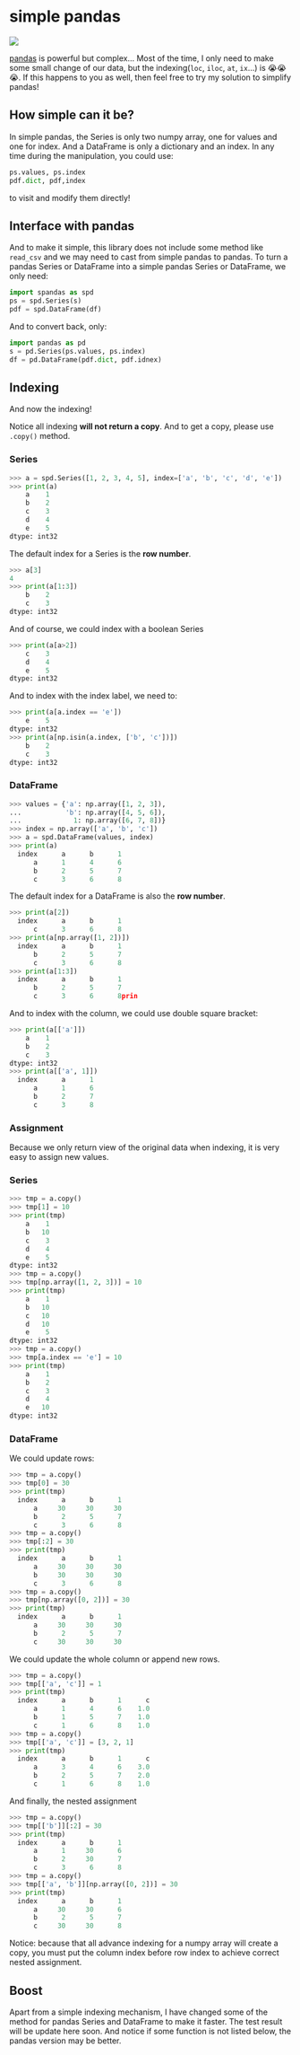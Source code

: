 # simple pandas
  ![](https://66.media.tumblr.com/decf9e4a17b56f692c929088e519f032/tumblr_p2q1ak7m3G1uaogmwo9_250.png)

 [pandas](http://pandas.pydata.org/pandas-docs/stable/) is powerful but complex... Most of the time, I only need to make some small change of our data, but the indexing(`loc`, `iloc`, `at`, `ix`...) is 😭😭😭. If this happens to you as well, then feel free to try my solution to simplify pandas!

## How simple can it be?

In simple pandas, the Series is only two numpy array, one for values and one for index. And a DataFrame is only a dictionary and an index. In any time during the manipulation, you could use:

```python
ps.values, ps.index
pdf.dict, pdf,index
```

to visit and modify them directly!

## Interface with pandas

And to make it simple, this library does not include some method like `read_csv` and we may need to cast from simple pandas to pandas. To turn a pandas Series or DataFrame into a simple pandas Series or DataFrame, we only need:

```python
import spandas as spd
ps = spd.Series(s)
pdf = spd.DataFrame(df)
```

And to convert back, only:

```python
import pandas as pd
s = pd.Series(ps.values, ps.index)
df = pd.DataFrame(pdf.dict, pdf.idnex)
```

## Indexing

And now the indexing! 

Notice all indexing **will not return a copy**. And to get a copy, please use `.copy()` method.

### Series

```python
>>> a = spd.Series([1, 2, 3, 4, 5], index=['a', 'b', 'c', 'd', 'e'])
>>> print(a)
    a    1
    b    2
    c    3
    d    4
    e    5
dtype: int32
```

The default index for a Series is the **row number**.

```python
>>> a[3]
4
>>> print(a[1:3])
    b    2
    c    3
dtype: int32
```

And of course, we could index with a boolean Series

```python
>>> print(a[a>2])
    c    3
    d    4
    e    5
dtype: int32
```

And to index with the index label, we need to:

```python
>>> print(a[a.index == 'e'])
    e    5
dtype: int32
>>> print(a[np.isin(a.index, ['b', 'c'])])
    b    2
    c    3
dtype: int32
```

### DataFrame

```python
>>> values = {'a': np.array([1, 2, 3]),
...           'b': np.array([4, 5, 6]),
...             1: np.array([6, 7, 8])}
>>> index = np.array(['a', 'b', 'c'])
>>> a = spd.DataFrame(values, index)
>>> print(a)
  index      a      b      1
      a      1      4      6
      b      2      5      7
      c      3      6      8
```

The default index for a DataFrame is also  the **row number**.

```python
>>> print(a[2])
  index      a      b      1
      c      3      6      8
>>> print(a[np.array([1, 2])])
  index      a      b      1
      b      2      5      7
      c      3      6      8
>>> print(a[1:3])
  index      a      b      1
      b      2      5      7
      c      3      6      8prin
```

And to index with the column, we could use double square bracket:

``` python
>>> print(a[['a']])
    a    1
    b    2
    c    3
dtype: int32
>>> print(a[['a', 1]])
  index      a      1
      a      1      6
      b      2      7
      c      3      8
```

### Assignment

Because we only return view of the original data when indexing, it is very easy to assign new values.

### Series

```python
>>> tmp = a.copy()
>>> tmp[1] = 10
>>> print(tmp)
    a    1
    b   10
    c    3
    d    4
    e    5
dtype: int32
>>> tmp = a.copy()
>>> tmp[np.array([1, 2, 3])] = 10
>>> print(tmp)
    a    1
    b   10
    c   10
    d   10
    e    5
dtype: int32
>>> tmp = a.copy()
>>> tmp[a.index == 'e'] = 10
>>> print(tmp)
    a    1
    b    2
    c    3
    d    4
    e   10
dtype: int32
```

### DataFrame

We could update rows:

```python
>>> tmp = a.copy()
>>> tmp[0] = 30
>>> print(tmp)
  index      a      b      1
      a     30     30     30
      b      2      5      7
      c      3      6      8
>>> tmp = a.copy()
>>> tmp[:2] = 30
>>> print(tmp)
  index      a      b      1
      a     30     30     30
      b     30     30     30
      c      3      6      8
>>> tmp = a.copy()
>>> tmp[np.array([0, 2])] = 30
>>> print(tmp)
  index      a      b      1
      a     30     30     30
      b      2      5      7
      c     30     30     30
```

We could update the whole column or append new rows.

```python
>>> tmp = a.copy()
>>> tmp[['a', 'c']] = 1
>>> print(tmp)
  index      a      b      1      c
      a      1      4      6    1.0
      b      1      5      7    1.0
      c      1      6      8    1.0
>>> tmp = a.copy()
>>> tmp[['a', 'c']] = [3, 2, 1]
>>> print(tmp)
  index      a      b      1      c
      a      3      4      6    3.0
      b      2      5      7    2.0
      c      1      6      8    1.0
```

And finally, the nested assignment

```python
>>> tmp = a.copy()
>>> tmp[['b']][:2] = 30
>>> print(tmp)
  index      a      b      1
      a      1     30      6
      b      2     30      7
      c      3      6      8
>>> tmp = a.copy()
>>> tmp[['a', 'b']][np.array([0, 2])] = 30
>>> print(tmp)
  index      a      b      1
      a     30     30      6
      b      2      5      7
      c     30     30      8
```

Notice: because that all advance indexing for a numpy array will create a copy, you must put the column index before row index to achieve correct nested assignment.

## Boost

Apart from a simple indexing mechanism, I have changed some of the method for pandas Series and DataFrame to make it faster. The test result will be update here soon. And notice if some function is not listed below, the pandas version may be better.



